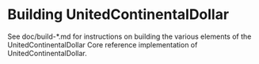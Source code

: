Building UnitedContinentalDollar
================

See doc/build-*.md for instructions on building the various
elements of the UnitedContinentalDollar Core reference implementation of UnitedContinentalDollar.
